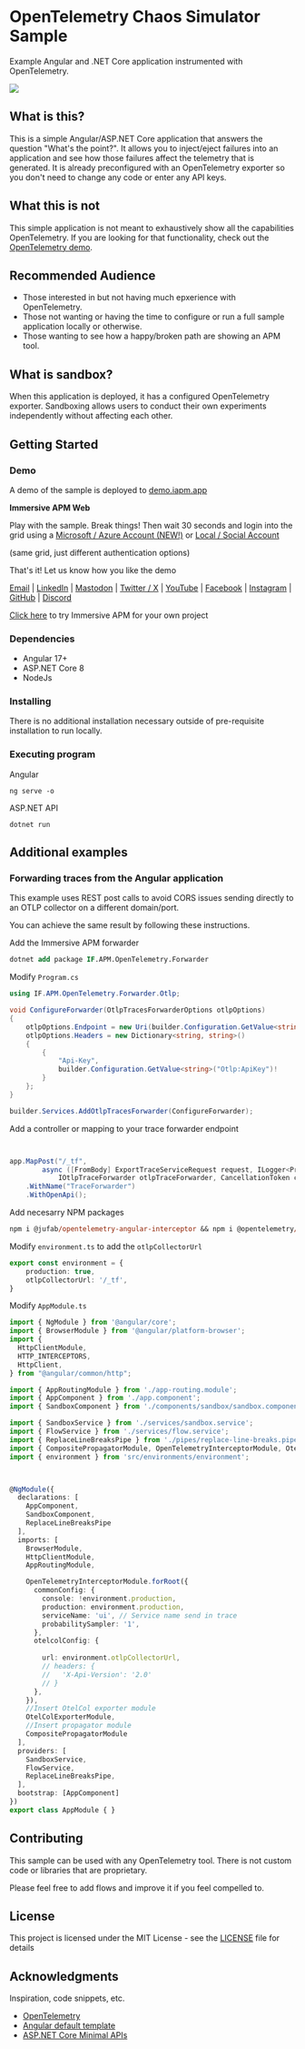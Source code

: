 

# OpenTelemetry Chaos Simulator Sample

Example Angular and .NET Core application instrumented with OpenTelemetry.

![](.img/screenshot.png)

## What is this?
This is a simple Angular/ASP.NET Core application that answers the question "What's the point?". It allows you to inject/eject failures into an application and see how those failures affect the telemetry that is generated. It is already preconfigured with an OpenTelemetry exporter so you don't need to change any code or enter any API keys.

## What this is not
This simple application is not meant to exhaustively show all the capabilities OpenTelemetry. If you are looking for that functionality, check out the [OpenTelemetry demo](https://github.com/open-telemetry/opentelemetry-demo).

## Recommended Audience
* Those interested in but not having much epxerience with OpenTelemetry.
* Those not wanting or having the time to configure or run a full sample application locally or otherwise.
* Those wanting to see how a happy/broken path are showing an APM tool.

## What is sandbox?
When this application is deployed, it has a configured OpenTelemetry exporter. Sandboxing allows users to conduct their own experiments independently without affecting each other.

## Getting Started

### Demo

A demo of the sample is deployed to [demo.iapm.app](https://demo.iapm.app/)

**Immersive APM Web**

Play with the sample. Break things! Then wait 30 seconds and login into the grid using a [Microsoft / Azure Account (NEW!)](https://azure.iapm.app/apm/3c4b5e00-c585-4fee-970d-9426b4f6c2db/2075ff0f-2faa-4995-aa06-76648030f440/traces) or [Local / Social Account](https://my.iapm.app/apm/3c4b5e00-c585-4fee-970d-9426b4f6c2db/2075ff0f-2faa-4995-aa06-76648030f440/traces)

(same grid, just different authentication options)

That's it! Let us know how you like the demo

[Email](info@immersivefusion.com) |
[LinkedIn](https://www.linkedin.com/company/immersivefusion) |
[Mastodon](https://mastodon.social/@immersivefusion) | 
[Twitter / X](https://twitter.com/immersivefusion) |
[YouTube](https://www.youtube.com/@immersivefusion) |
[Facebook](https://www.facebook.com/immersivefusion) |
[Instagram](https://www.instagram.com/immersivefusion) |
[GitHub](https://github.com/immersivefusion) |
[Discord](https://discord.gg/zevywnQp6K)

[Click here](https://immersivefusion.com/landing/default) to try Immersive APM for your own project

### Dependencies

* Angular 17+
* ASP.NET Core 8
* NodeJs

### Installing

There is no additional installation necessary outside of pre-requisite installation to run locally. 

### Executing program

Angular 
```
ng serve -o
```

ASP.NET API
```
dotnet run
```

## Additional examples

### Forwarding traces from the Angular application

This example uses REST post calls to avoid CORS issues sending directly to an OTLP collector on a different domain/port.

You can achieve the same result by following these instructions. 

Add the Immersive APM forwarder

```ps
dotnet add package IF.APM.OpenTelemetry.Forwarder
```
Modify `Program.cs`

```csharp
using IF.APM.OpenTelemetry.Forwarder.Otlp;

void ConfigureForwarder(OtlpTracesForwarderOptions otlpOptions)
{
    otlpOptions.Endpoint = new Uri(builder.Configuration.GetValue<string>("Otlp:Endpoint")!);
    otlpOptions.Headers = new Dictionary<string, string>()
    {
        {
            "Api-Key",
            builder.Configuration.GetValue<string>("Otlp:ApiKey")!
        }
    };
}

builder.Services.AddOtlpTracesForwarder(ConfigureForwarder);
```

Add a controller or mapping to your trace forwarder endpoint

```csharp


app.MapPost("/_tf",
        async ([FromBody] ExportTraceServiceRequest request, ILogger<Program> logger,
            IOtlpTraceForwarder otlpTraceForwarder, CancellationToken cancellationToken) => await otlpTraceForwarder.Forward(request, cancellationToken))
    .WithName("TraceForwarder")
    .WithOpenApi();
```

Add necesarry NPM packages

```ps
npm i @jufab/opentelemetry-angular-interceptor && npm i @opentelemetry/api @opentelemetry/sdk-trace-web @opentelemetry/sdk-trace-base @opentelemetry/core @opentelemetry/semantic-conventions @opentelemetry/resources @opentelemetry/exporter-trace-otlp-http @opentelemetry/exporter-zipkin @opentelemetry/propagator-b3 @opentelemetry/propagator-jaeger @opentelemetry/context-zone-peer-dep @opentelemetry/instrumentation @opentelemetry/instrumentation-document-load @opentelemetry/instrumentation-fetch @opentelemetry/instrumentation-xml-http-request @opentelemetry/propagator-aws-xray --save-dev
```

Modify `environment.ts` to add the `otlpCollectorUrl`

```typescript
export const environment = {
    production: true,
    otlpCollectorUrl: '/_tf',
}
```

Modify `AppModule.ts`

```typescript
import { NgModule } from '@angular/core';
import { BrowserModule } from '@angular/platform-browser';
import {
  HttpClientModule,
  HTTP_INTERCEPTORS,
  HttpClient,
} from "@angular/common/http";

import { AppRoutingModule } from './app-routing.module';
import { AppComponent } from './app.component';
import { SandboxComponent } from './components/sandbox/sandbox.component';

import { SandboxService } from './services/sandbox.service';
import { FlowService } from './services/flow.service';
import { ReplaceLineBreaksPipe } from './pipes/replace-line-breaks.pipe';
import { CompositePropagatorModule, OpenTelemetryInterceptorModule, OtelColExporterModule } from '@jufab/opentelemetry-angular-interceptor';
import { environment } from 'src/environments/environment';



@NgModule({
  declarations: [
    AppComponent,
    SandboxComponent,
    ReplaceLineBreaksPipe
  ],
  imports: [
    BrowserModule,
    HttpClientModule,
    AppRoutingModule,

    OpenTelemetryInterceptorModule.forRoot({
      commonConfig: {
        console: !environment.production,
        production: environment.production,
        serviceName: 'ui', // Service name send in trace
        probabilitySampler: '1',
      },
      otelcolConfig: {
      
        url: environment.otlpCollectorUrl,
        // headers: {
        //   'X-Api-Version': '2.0'
        // }
      },
    }),
    //Insert OtelCol exporter module
    OtelColExporterModule,
    //Insert propagator module
    CompositePropagatorModule
  ],
  providers: [
    SandboxService,
    FlowService,
    ReplaceLineBreaksPipe,
  ],
  bootstrap: [AppComponent]
})
export class AppModule { }

```

## Contributing

This sample can be used with any OpenTelemetry tool. There is not custom code or libraries that are proprietary. 

Please feel free to add flows and improve it if you feel compelled to. 

## License

This project is licensed under the MIT License - see the [LICENSE](LICENSE) file for details

## Acknowledgments

Inspiration, code snippets, etc.
* [OpenTelemetry](https://opentelemetry.io/)
* [Angular default template](https://angular.io/cli/new)
* [ASP.NET Core Minimal APIs](https://learn.microsoft.com/en-us/aspnet/core/fundamentals/minimal-apis)






